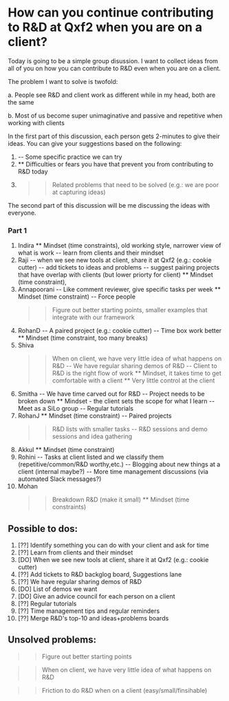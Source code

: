 # How can you continue contributing to R&D at Qxf2 when you are on a client?

Today is going to be a simple group disussion. I want to collect ideas from all of you on how you can contribute to R&D even when you are on a client. 

The problem I want to solve is twofold:

a. People see R&D and client work as different while in my head, both are the same

b. Most of us become super unimaginative and passive and repetitive when working with clients

In the first part of this discussion, each person gets 2-minutes to give their ideas. You can give your suggestions based on the following:

1. -- Some specific practice we can try
2. ** Difficulties or fears you have that prevent you from contributing to R&D today
3. >> Related problems that need to be solved (e.g.: we are poor at capturing ideas)

The second part of this discussion will be me discussing the ideas with everyone.


### Part 1

1. Indira
    ** Mindset (time constraints), old working style, narrower view of what is work
    -- learn from clients and their mindset
2. Raji
    -- when we see new tools at client, share it at Qxf2 (e.g.: cookie cutter)
    -- add tickets to ideas and problems 
    -- suggest pairing projects that have overlap with clients (but lower priorty for client)
    ** Mindset (time constraint), 
3. Annapoorani
    -- Like comment reviewer, give specific tasks per week
    ** Mindset (time constraint)
    -- Force people 
    >> Figure out better starting points, smaller examples that integrate with our framework
4. RohanD
    -- A paired project (e.g.: cookie cutter)
    -- Time box work better
    ** Mindset (time constraint, too many breaks)
5. Shiva
    >> When on client, we have very little idea of what happens on R&D
    -- We have regular sharing demos of R&D
    -- Client to R&D is the right flow of work
    ** Mindset, it takes time to get comfortable with a client
    ** Very little control at the client
6. Smitha
    -- We have time carved out for R&D 
    -- Project needs to be broken down 
    ** Mindset - the client sets the scope for what I learn 
    -- Meet as a SiLo group 
    -- Regular tutorials 
7. RohanJ
    ** Mindset (time constraint)
    -- Paired projects 
    >> R&D lists with smaller tasks 
    -- R&D sessions and demo sessions and idea gathering
8. Akkul
    ** Mindset (time constraint)
9. Rohini
    -- Tasks at client listed and we classify them (repetitive/common/R&D worthy,etc.)
    -- Blogging about new things at a client (internal maybe?)
    -- More time management discussions (via automated Slack messages?)
10. Mohan
    >> Breakdown R&D (make it small)
    ** Mindset (time constraints)

## Possible to dos:

1. [??] Identify something you can do with your client and ask for time
2. [??] Learn from clients and their mindset
3. [DO] When we see new tools at client, share it at Qxf2 (e.g.: cookie cutter)
4. [??] Add tickets to R&D backglog board, Suggestions lane
5. [??] We have regular sharing demos of R&D 
6. [DO] List of demos we want
7. [DO] Give an advice council for each person on a client 
8. [??] Regular tutorials 
9. [??] Time management tips and regular reminders
10. [??] Merge R&D's top-10 and ideas+problems boards


## Unsolved problems:

>> Figure out better starting points

>> When on client, we have very little idea of what happens on R&D

>> Friction to do R&D when on a client (easy/small/finsihable)